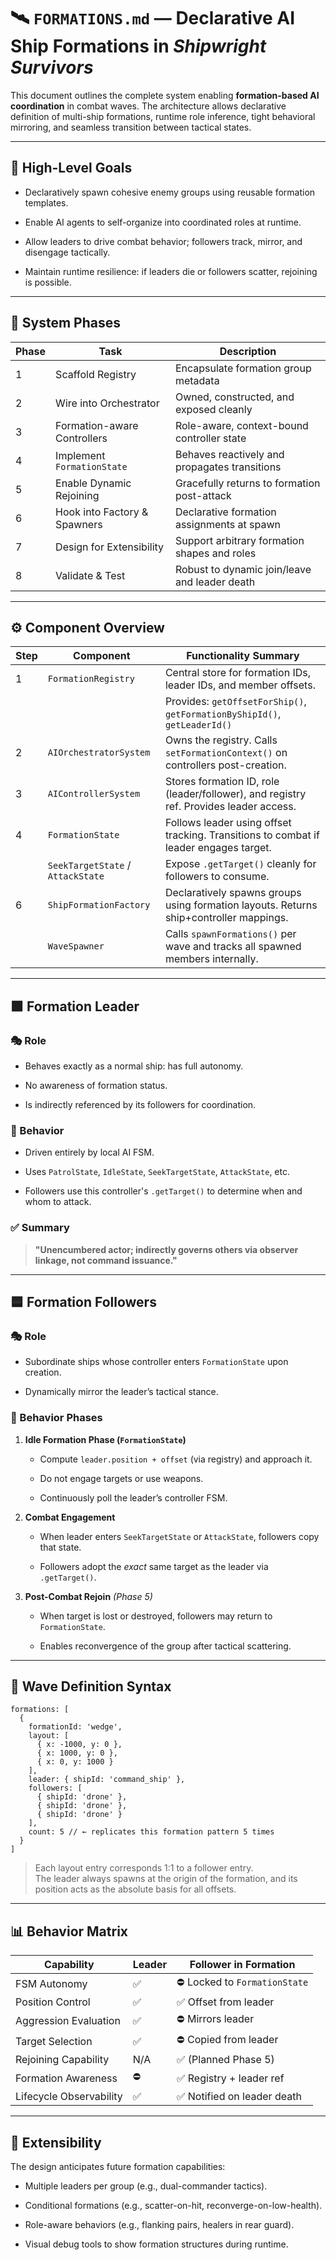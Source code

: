 
# 🛰️ `FORMATIONS.md` — Declarative AI Ship Formations in _Shipwright Survivors_

This document outlines the complete system enabling **formation-based AI coordination** in combat waves. The architecture allows declarative definition of multi-ship formations, runtime role inference, tight behavioral mirroring, and seamless transition between tactical states.

---

## 🧩 High-Level Goals

- Declaratively spawn cohesive enemy groups using reusable formation templates.
    
- Enable AI agents to self-organize into coordinated roles at runtime.
    
- Allow leaders to drive combat behavior; followers track, mirror, and disengage tactically.
    
- Maintain runtime resilience: if leaders die or followers scatter, rejoining is possible.
    

---

## 🧱 System Phases

|Phase|Task|Description|
|---|---|---|
|1|Scaffold Registry|Encapsulate formation group metadata|
|2|Wire into Orchestrator|Owned, constructed, and exposed cleanly|
|3|Formation-aware Controllers|Role-aware, context-bound controller state|
|4|Implement `FormationState`|Behaves reactively and propagates transitions|
|5|Enable Dynamic Rejoining|Gracefully returns to formation post-attack|
|6|Hook into Factory & Spawners|Declarative formation assignments at spawn|
|7|Design for Extensibility|Support arbitrary formation shapes and roles|
|8|Validate & Test|Robust to dynamic join/leave and leader death|

---

## ⚙️ Component Overview

|Step|Component|Functionality Summary|
|---|---|---|
|1|`FormationRegistry`|Central store for formation IDs, leader IDs, and member offsets.|
|||Provides: `getOffsetForShip()`, `getFormationByShipId()`, `getLeaderId()`|
|2|`AIOrchestratorSystem`|Owns the registry. Calls `setFormationContext()` on controllers post-creation.|
|3|`AIControllerSystem`|Stores formation ID, role (leader/follower), and registry ref. Provides leader access.|
|4|`FormationState`|Follows leader using offset tracking. Transitions to combat if leader engages target.|
||`SeekTargetState` / `AttackState`|Expose `.getTarget()` cleanly for followers to consume.|
|6|`ShipFormationFactory`|Declaratively spawns groups using formation layouts. Returns ship+controller mappings.|
||`WaveSpawner`|Calls `spawnFormations()` per wave and tracks all spawned members internally.|

---

## 🟩 **Formation Leader**

### 🎭 Role

- Behaves exactly as a normal ship: has full autonomy.
    
- No awareness of formation status.
    
- Is indirectly referenced by its followers for coordination.
    

### 🧠 Behavior

- Driven entirely by local AI FSM.
    
- Uses `PatrolState`, `IdleState`, `SeekTargetState`, `AttackState`, etc.
    
- Followers use this controller's `.getTarget()` to determine when and whom to attack.
    

### ✅ Summary

> **"Unencumbered actor; indirectly governs others via observer linkage, not command issuance."**

---

## 🟦 **Formation Followers**

### 🎭 Role

- Subordinate ships whose controller enters `FormationState` upon creation.
    
- Dynamically mirror the leader’s tactical stance.
    

### 🧠 Behavior Phases

1. **Idle Formation Phase (`FormationState`)**
    
    - Compute `leader.position + offset` (via registry) and approach it.
        
    - Do not engage targets or use weapons.
        
    - Continuously poll the leader’s controller FSM.
        
2. **Combat Engagement**
    
    - When leader enters `SeekTargetState` or `AttackState`, followers copy that state.
        
    - Followers adopt the _exact_ same target as the leader via `.getTarget()`.
        
3. **Post-Combat Rejoin** _(Phase 5)_
    
    - When target is lost or destroyed, followers may return to `FormationState`.
        
    - Enables reconvergence of the group after tactical scattering.
        

---

## 🧪 Wave Definition Syntax

```
formations: [
  {
    formationId: 'wedge',
    layout: [
      { x: -1000, y: 0 },
      { x: 1000, y: 0 },
      { x: 0, y: 1000 }
    ],
    leader: { shipId: 'command_ship' },
    followers: [
      { shipId: 'drone' },
      { shipId: 'drone' },
      { shipId: 'drone' }
    ],
    count: 5 // ← replicates this formation pattern 5 times
  }
]

```


> Each layout entry corresponds 1:1 to a follower entry.  
> The leader always spawns at the origin of the formation, and its position acts as the absolute basis for all offsets.

---

## 📊 Behavior Matrix

|Capability|Leader|Follower in Formation|
|---|---|---|
|FSM Autonomy|✅|⛔ Locked to `FormationState`|
|Position Control|✅|✅ Offset from leader|
|Aggression Evaluation|✅|⛔ Mirrors leader|
|Target Selection|✅|⛔ Copied from leader|
|Rejoining Capability|N/A|✅ (Planned Phase 5)|
|Formation Awareness|⛔|✅ Registry + leader ref|
|Lifecycle Observability|✅|✅ Notified on leader death|

---

## 🔮 Extensibility

The design anticipates future formation capabilities:

- Multiple leaders per group (e.g., dual-commander tactics).
    
- Conditional formations (e.g., scatter-on-hit, reconverge-on-low-health).
    
- Role-aware behaviors (e.g., flanking pairs, healers in rear guard).
    
- Visual debug tools to show formation structures during runtime.